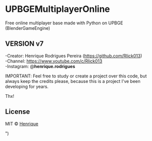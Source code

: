 # UPBGEMultiplayerOnline
Free online multiplayer base made with Python on UPBGE (BlenderGameEngine)

## VERSION v7 ##

-Creator: Henrique Rodrigues Pereira (https://github.com/RIick013)<br>
-Channel: https://www.youtube.com/c/RIick013<br>
-Instagram: @__henrique.rodrigues__<br>

IMPORTANT: Feel free to study or create a project over this code, but always keep the credits please, because this is a project I've been developing for years.

Thx!

## License

MIT © [Henrique](https://github.com/RIick-013)

")
